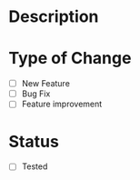 # Description

# Type of Change
- [ ] New Feature
- [ ] Bug Fix
- [ ] Feature improvement

# Status
- [ ] Tested
